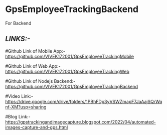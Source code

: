 # GpsEmployeeTrackingBackend
For Backend

## *LINKS:-*
#Github Link of Mobile App:- https://github.com/VIVEK172001/GpsEmployeeTrackingMobile 

#Github Link of Web App:- https://github.com/VIVEK172001/GpsEmployeeTrackingWeb 

#Github Link of Nodejs Backend:- https://github.com/VIVEK172001/GpsEmployeeTrackingBackend

#Video Link:- https://drive.google.com/drive/folders/1PBhFDp3yVSWZmapF7JaAajSQrWqnf-XM?usp=sharing 

#Blog Link:- https://gpstrackingandimagecapture.blogspot.com/2022/04/automated-images-capture-and-gps.html 

